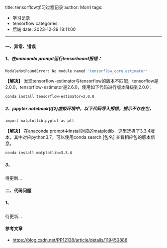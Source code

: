 title: tensorflow学习过程记录
author: Morri
tags:
  - 学习记录
  - tensorflow
categories:
  - 后端
date: 2023-12-29 18:11:00
---
#### 一、异常、错误

##### 1、在anaconda prompt运行tensorboard报错：
``` bash
ModuleNotFoundError: No module named 'tensorflow_core.estimator'
```
**【解决】**
发现tensorflow-estimator与tensorflow的版本不匹配，tensorflow是2.0.0，tensorflow-estimator是2.6.0，使用如下代码进行版本降级到2.0.0：
``` bash
conda install tensorflow-estimator=2.0.0
```
##### 2、jupyter notebook(tf2)虚拟环境中，以下代码导入报错，提示不存在包，
``` bash
import matplotlib.pyplot as plt
```
**【解决】**
在anaconda prompt中install对应的matplotlib，这里选择了3.3.4版本，其中对应python3.7，可以使用conda search [包名] 查看相应包的版本信息。
``` bash
conda install matplotlib=3.3.4
```
##### 3、
待更新...

#### 二、代码问题
##### 1、
待更新...

#### 参考文章
* https://blog.csdn.net/PP12138/article/details/119450888